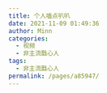```yaml
---
title: 个人嗑点叭叭
date: 2021-11-09 01:49:36
author: Minn
categories:
  - 视频
  - 非主流戬心人
tags:
  - 非主流戬心人
permalink: /pages/a85947/
---
```


<iframeComp ihtml="https://player.bilibili.com/player.html?aid=634123399&cid=438865395&page=1&danmaku=1&high_quality=1"></iframeComp>

<!-- more -->
